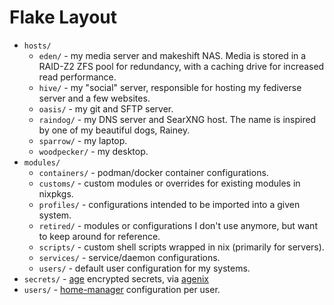 # Flake Layout
- `hosts/`
  - `eden/` - my media server and makeshift NAS. Media is stored in a RAID-Z2
  ZFS pool for redundancy, with a caching drive for increased read performance.
  - `hive/` - my "social" server, responsible for hosting my fediverse server
  and a few websites.
  - `oasis/` - my git and SFTP server.
  - `raindog/` - my DNS server and SearXNG host. The name is inspired by one of
  my beautiful dogs, Rainey.
  - `sparrow/` - my laptop.
  - `woodpecker/` - my desktop.
- `modules/`
  - `containers/` - podman/docker container configurations.
  - `customs/` - custom modules or overrides for existing modules in nixpkgs.
  - `profiles/` - configurations intended to be imported into a given system.
  - `retired/` - modules or configurations I don't use anymore, but want to
  keep around for reference.
  - `scripts/` - custom shell scripts wrapped in nix (primarily for servers).
  - `services/` - service/daemon configurations.
  - `users/` - default user configuration for my systems.
- `secrets/` - [age](https://github.com/FiloSottile/age) encrypted secrets, via
  [agenix](https://github.com/ryantm/agenix)
- `users/` - [home-manager](https://github.com/nix-community/home-manager)
  configuration per user.
